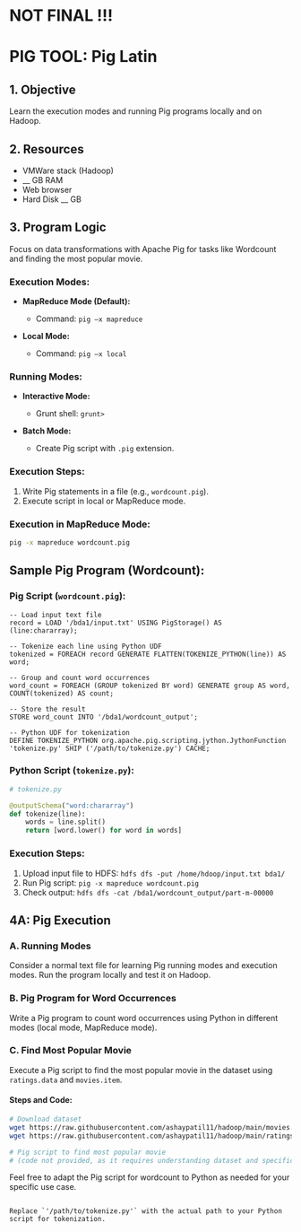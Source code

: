 # NOT FINAL !!!

# PIG TOOL: Pig Latin

## 1. Objective
Learn the execution modes and running Pig programs locally and on Hadoop.

## 2. Resources
- VMWare stack (Hadoop)
- __ GB RAM
- Web browser
- Hard Disk __ GB

## 3. Program Logic
Focus on data transformations with Apache Pig for tasks like Wordcount and finding the most popular movie.

### Execution Modes:
- **MapReduce Mode (Default):**
  - Command: `pig –x mapreduce`

- **Local Mode:**
  - Command: `pig –x local`

### Running Modes:
- **Interactive Mode:**
  - Grunt shell: `grunt>`

- **Batch Mode:**
  - Create Pig script with `.pig` extension.

### Execution Steps:
1. Write Pig statements in a file (e.g., `wordcount.pig`).
2. Execute script in local or MapReduce mode.

### Execution in MapReduce Mode:
```bash
pig -x mapreduce wordcount.pig
```

## Sample Pig Program (Wordcount):

### Pig Script (`wordcount.pig`):
```pig
-- Load input text file
record = LOAD '/bda1/input.txt' USING PigStorage() AS (line:chararray);

-- Tokenize each line using Python UDF
tokenized = FOREACH record GENERATE FLATTEN(TOKENIZE_PYTHON(line)) AS word;

-- Group and count word occurrences
word_count = FOREACH (GROUP tokenized BY word) GENERATE group AS word, COUNT(tokenized) AS count;

-- Store the result
STORE word_count INTO '/bda1/wordcount_output';

-- Python UDF for tokenization
DEFINE TOKENIZE_PYTHON org.apache.pig.scripting.jython.JythonFunction 'tokenize.py' SHIP ('/path/to/tokenize.py') CACHE;
```

### Python Script (`tokenize.py`):
```python
# tokenize.py

@outputSchema("word:chararray")
def tokenize(line):
    words = line.split()
    return [word.lower() for word in words]
```

### Execution Steps:
1. Upload input file to HDFS: `hdfs dfs -put /home/hdoop/input.txt bda1/`
2. Run Pig script: `pig -x mapreduce wordcount.pig`
3. Check output: `hdfs dfs -cat /bda1/wordcount_output/part-m-00000`

## 4A: Pig Execution
### A. Running Modes
Consider a normal text file for learning Pig running modes and execution modes. Run the program locally and test it on Hadoop.

### B. Pig Program for Word Occurrences
Write a Pig program to count word occurrences using Python in different modes (local mode, MapReduce mode).

### C. Find Most Popular Movie
Execute a Pig script to find the most popular movie in the dataset using `ratings.data` and `movies.item`.

#### Steps and Code:
```bash
# Download dataset
wget https://raw.githubusercontent.com/ashaypatil11/hadoop/main/movies.item
wget https://raw.githubusercontent.com/ashaypatil11/hadoop/main/ratings.data

# Pig script to find most popular movie
# (code not provided, as it requires understanding dataset and specific logic)
```

Feel free to adapt the Pig script for wordcount to Python as needed for your specific use case.
```

Replace `'/path/to/tokenize.py'` with the actual path to your Python script for tokenization.
